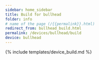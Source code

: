 ```yaml
---
sidebar: home_sidebar
title: Build for bullhead
folder: info
# name of the page (/{{permalink}}.html)
redirect_from: bullhead_build.html
permalink: /devices/bullhead/build
device: bullhead
---
```

{% include templates/device_build.md %}
